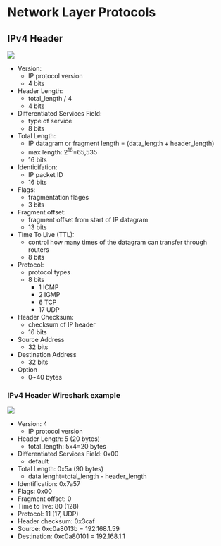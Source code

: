 # Network Layer Protocols

## IPv4 Header
![](fig/IP4v-header.png)

- Version: 
    + IP protocol version
    + 4 bits
- Header Length: 
    + total_length / 4
    + 4 bits
- Differentiated Services Field: 
    + type of service
    + 8 bits
- Total Length: 
    + IP datagram or fragment length = (data_length + header_length)
    + max length: 2<sup>16</sup>=65,535
    + 16 bits
- Identicifation: 
    + IP packet ID
    + 16 bits
- Flags: 
    + fragmentation flages
    + 3 bits
- Fragment offset:
    + fragment offset from start of IP datagram
    + 13 bits
- Time To Live (TTL):
    + control how many times of the datagram can transfer through routers
    + 8 bits
- Protocol:
    + protocol types
    + 8 bits
        + 1 ICMP
        + 2 IGMP
        + 6 TCP
        + 17 UDP
- Header Checksum:
    + checksum of IP header
    + 16 bits
- Source Address
    + 32 bits
- Destination Address
    + 32 bits
- Option
    + 0~40 bytes

### IPv4 Header Wireshark example
![](fig/IP4v-header-ex.png)

- Version: 4
    + IP protocol version 
- Header Length: 5 (20 bytes)
    + total_length: 5x4=20 bytes
- Differentiated Services Field: 0x00
    + default
- Total Length: 0x5a (90 bytes)
    + data lenght=total_length - header_length
- Identification: 0x7a57
- Flags: 0x00
- Fragment offset: 0
- Time to live: 80 (128)
- Protocol: 11 (17, UDP)
- Header checksum: 0x3caf
- Source: 0xc0a8013b = 192.168.1.59
- Destination: 0xc0a80101 = 192.168.1.1